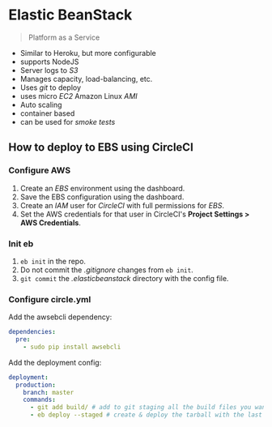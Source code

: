 # Elastic BeanStack


> Platform as a Service

- Similar to Heroku, but more configurable
- supports NodeJS
- Server logs to *S3*
- Manages capacity, load-balancing, etc.
- Uses *git* to deploy
- uses micro *EC2* Amazon Linux *AMI*
- Auto scaling
- container based
- can be used for *smoke tests*

## How to deploy to EBS using CircleCI

### Configure AWS
1. Create an *EBS* environment using the dashboard.
1. Save the EBS configuration using the dashboard.
1. Create an *IAM* user for *CircleCI* with full permissions for *EBS*.
1. Set the AWS credentials for that user in CircleCI's **Project Settings > AWS Credentials**.

### Init eb

1. `eb init` in the repo.
1. Do not commit the *.gitignore* changes from `eb init`.
1. `git commit` the *.elasticbeanstack* directory with the config file.

### Configure circle.yml

Add the awsebcli dependency:

```yaml
dependencies:
  pre:
    - sudo pip install awsebcli
```

Add the deployment config:
```yaml
deployment:
  production:
    branch: master
    commands:
      - git add build/ # add to git staging all the build files you want to include in tarball
      - eb deploy --staged # create & deploy the tarball with the last git commit and staged files
```